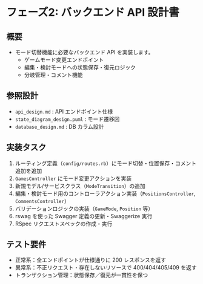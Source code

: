 # フェーズ2: バックエンド API 設計書

## 概要
- モード切替機能に必要なバックエンド API を実装します。
  - ゲームモード変更エンドポイント
  - 編集・検討モードへの状態保存・復元ロジック
  - 分岐管理・コメント機能

## 参照設計
- `api_design.md`                    : API エンドポイント仕様
- `state_diagram_design.puml`       : モード遷移図
- `database_design.md`              : DB カラム設計

## 実装タスク
1. ルーティング定義（`config/routes.rb`）にモード切替・位置保存・コメント追加を追加
2. `GamesController` にモード変更アクションを実装
3. 新規モデル/サービスクラス（`ModeTransition`）の追加
4. 編集・検討モード用のコントローラアクション実装（`PositionsController`, `CommentsController`）
5. バリデーションロジックの実装（`GameMode`, `Position` 等）
6. rswag を使った Swagger 定義の更新・Swaggerize 実行
7. RSpec リクエストスペックの作成・実行

## テスト要件
- 正常系：全エンドポイントが仕様通りに 200 レスポンスを返す
- 異常系：不正リクエスト・存在しないリソースで 400/404/405/409 を返す
- トランザクション管理：状態保存／復元が一貫性を保つ 